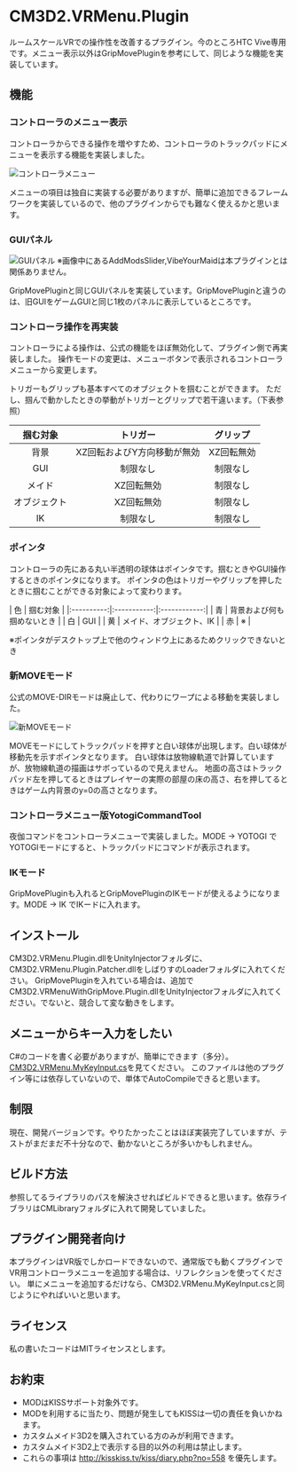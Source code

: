 # CM3D2.VRMenu.Plugin
ルームスケールVRでの操作性を改善するプラグイン。今のところHTC Vive専用です。メニュー表示以外はGripMovePluginを参考にして、同じような機能を実装しています。

## 機能
### コントローラのメニュー表示

コントローラからできる操作を増やすため、コントローラのトラックパッドにメニューを表示する機能を実装しました。

![コントローラメニュー](http://i.imgur.com/u2Za50vh.jpg)

メニューの項目は独自に実装する必要がありますが、簡単に追加できるフレームワークを実装しているので、他のプラグインからでも難なく使えるかと思います。

### GUIパネル

![GUIパネル](http://i.imgur.com/vpLTZVah.jpg)
※画像中にあるAddModsSlider,VibeYourMaidは本プラグインとは関係ありません。

GripMovePluginと同じGUIパネルを実装しています。GripMovePluginと違うのは、旧GUIをゲームGUIと同じ1枚のパネルに表示しているところです。

### コントローラ操作を再実装

コントローラによる操作は、公式の機能をほぼ無効化して、プラグイン側で再実装しました。
操作モードの変更は、メニューボタンで表示されるコントローラメニューから変更します。

トリガーもグリップも基本すべてのオブジェクトを掴むことができます。
ただし、掴んで動かしたときの挙動がトリガーとグリップで若干違います。（下表参照）

| 掴む対象 | トリガー | グリップ |
|:----------:|:-----------:|:------------:|
| 背景 | XZ回転およびY方向移動が無効 | XZ回転無効 |
| GUI | 制限なし | 制限なし |
| メイド | XZ回転無効 | 制限なし |
| オブジェクト | XZ回転無効 | 制限なし |
| IK | 制限なし | 制限なし |

### ポインタ

コントローラの先にある丸い半透明の球体はポインタです。掴むときやGUI操作するときのポインタになります。
ポインタの色はトリガーやグリップを押したときに掴むことができる対象によって変わります。

| 色 | 掴む対象 |
|:----------:|:-----------:|:------------:|
| 青 | 背景および何も掴めないとき |
| 白 | GUI |
| 黄 | メイド、オブジェクト、IK |
| 赤 | ※ |

※ポインタがデスクトップ上で他のウィンドウ上にあるためクリックできないとき

### 新MOVEモード

公式のMOVE-DIRモードは廃止して、代わりにワープによる移動を実装しました。

![新MOVEモード](http://i.imgur.com/RVkTnJth.jpg)

MOVEモードにしてトラックパッドを押すと白い球体が出現します。白い球体が移動先を示すポインタとなります。
白い球体は放物線軌道で計算していますが、放物線軌道の描画はサボっているので見えません。
地面の高さはトラックパッド左を押してるときはプレイヤーの実際の部屋の床の高さ、右を押してるときはゲーム内背景のy=0の高さとなります。

### コントローラメニュー版YotogiCommandTool

夜伽コマンドをコントローラメニューで実装しました。MODE -> YOTOGI でYOTOGIモードにすると、トラックパッドにコマンドが表示されます。

### IKモード

GripMovePluginも入れるとGripMovePluginのIKモードが使えるようになります。MODE -> IK でIKードに入れます。

## インストール

CM3D2.VRMenu.Plugin.dllをUnityInjectorフォルダに、CM3D2.VRMenu.Plugin.Patcher.dllをしばりすのLoaderフォルダに入れてください。
GripMovePluginを入れている場合は、追加でCM3D2.VRMenuWithGripMove.Plugin.dllをUnityInjectorフォルダに入れてください。でないと、競合して変な動きをします。

## メニューからキー入力をしたい

C#のコードを書く必要がありますが、簡単にできます（多分）。[CM3D2.VRMenu.MyKeyInput.cs](https://github.com/nekopanda/CM3D2.VRMenu.Plugin/blob/master/CM3D2.VRMenu.MyKeyInput/CM3D2.VRMenu.MyKeyInput.cs)を見てください。
このファイルは他のプラグイン等には依存していないので、単体でAutoCompileできると思います。

## 制限

現在、開発バージョンです。やりたかったことはほぼ実装完了していますが、テストがまだまだ不十分なので、動かないところが多いかもしれません。

## ビルド方法

参照してるライブラリのパスを解決させればビルドできると思います。依存ライブラリはCMLibraryフォルダに入れて開発していました。

## プラグイン開発者向け

本プラグインはVR版でしかロードできないので、通常版でも動くプラグインでVR用コントローラメニューを追加する場合は、リフレクションを使ってください。
単にメニューを追加するだけなら、CM3D2.VRMenu.MyKeyInput.csと同じようにやればいいと思います。

## ライセンス

私の書いたコードはMITライセンスとします。

## お約束

- MODはKISSサポート対象外です。
- MODを利用するに当たり、問題が発生してもKISSは一切の責任を負いかねます。
- カスタムメイド3D2を購入されている方のみが利用できます。
- カスタムメイド3D2上で表示する目的以外の利用は禁止します。
- これらの事項は http://kisskiss.tv/kiss/diary.php?no=558 を優先します。

